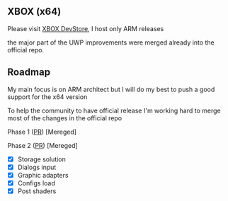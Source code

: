 ## XBOX (x64)
Please visit [XBOX DevStore](https://xboxdevstore.github.io/), I host only ARM releases

the major part of the UWP improvements were merged already into the official repo.

## Roadmap
My main focus is on ARM architect but I will do my best to push a good support for the x64 version

To help the community to have official release I'm working hard to merge most of the changes in the official repo

Phase 1 ([PR](https://github.com/hrydgard/ppsspp/pull/17350)) [Mereged]

Phase 2 ([PR](https://github.com/hrydgard/ppsspp/pull/17952)) [Mereged]

- [x] Storage solution
- [x] Dialogs input
- [x] Graphic adapters
- [x] Configs load
- [x] Post shaders